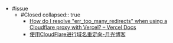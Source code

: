- #issue
  - #Closed
    collapsed:: true
    - [How do I resolve "err_too_many_redirects" when using a Cloudflare proxy with Vercel? – Vercel Docs](https://vercel.com/support/articles/resolve-err-too-many-redirects-when-using-cloudflare-proxy-with-vercel)
    - [使用CloudFlare进行域名重定向-月光博客](https://www.williamlong.info/archives/6045.html)